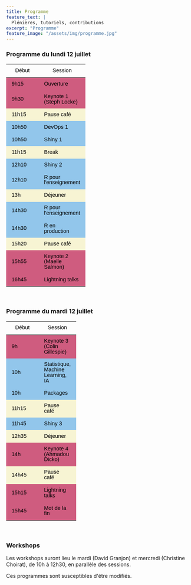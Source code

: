 ```yaml
---
title: Programme 
feature_text: |
  Plénières, tutoriels, contributions
excerpt: "Programme"
feature_image: "/assets/img/programme.jpg"
---
```



### Programme du lundi 12 juillet


<center>
<div class="tabwid"><style>.cl-d1193f3a{border-collapse:collapse;}.cl-d11324ba{font-family:'Helvetica';font-size:11pt;font-weight:normal;font-style:normal;text-decoration:none;color:rgba(0, 0, 0, 1.00);background-color:transparent;}.cl-d11332a2{margin:0;text-align:center;border-bottom: 0 solid rgba(0, 0, 0, 1.00);border-top: 0 solid rgba(0, 0, 0, 1.00);border-left: 0 solid rgba(0, 0, 0, 1.00);border-right: 0 solid rgba(0, 0, 0, 1.00);padding-bottom:5pt;padding-top:5pt;padding-left:5pt;padding-right:5pt;line-height: 1;background-color:transparent;}.cl-d11332b6{margin:0;text-align:left;border-bottom: 0 solid rgba(0, 0, 0, 1.00);border-top: 0 solid rgba(0, 0, 0, 1.00);border-left: 0 solid rgba(0, 0, 0, 1.00);border-right: 0 solid rgba(0, 0, 0, 1.00);padding-bottom:5pt;padding-top:5pt;padding-left:5pt;padding-right:5pt;line-height: 1;background-color:transparent;}.cl-d1136010{width:54pt;background-clip: padding-box;background-color:rgba(207, 92, 127, 1.00);vertical-align: middle;border-bottom: 0 solid rgba(0, 0, 0, 1.00);border-top: 0 solid rgba(0, 0, 0, 1.00);border-left: 0 solid rgba(0, 0, 0, 1.00);border-right: 0 solid rgba(0, 0, 0, 1.00);margin-bottom:0;margin-top:0;margin-left:0;margin-right:0;}.cl-d113602e{width:54pt;background-clip: padding-box;background-color:rgba(146, 198, 235, 1.00);vertical-align: middle;border-bottom: 0 solid rgba(0, 0, 0, 1.00);border-top: 0 solid rgba(0, 0, 0, 1.00);border-left: 0 solid rgba(0, 0, 0, 1.00);border-right: 0 solid rgba(0, 0, 0, 1.00);margin-bottom:0;margin-top:0;margin-left:0;margin-right:0;}.cl-d1136042{width:54pt;background-clip: padding-box;background-color:rgba(247, 244, 211, 1.00);vertical-align: middle;border-bottom: 0 solid rgba(0, 0, 0, 1.00);border-top: 0 solid rgba(0, 0, 0, 1.00);border-left: 0 solid rgba(0, 0, 0, 1.00);border-right: 0 solid rgba(0, 0, 0, 1.00);margin-bottom:0;margin-top:0;margin-left:0;margin-right:0;}.cl-d113604c{width:54pt;background-clip: padding-box;background-color:rgba(207, 92, 127, 1.00);vertical-align: middle;border-bottom: 2pt solid rgba(102, 102, 102, 1.00);border-top: 0 solid rgba(0, 0, 0, 1.00);border-left: 0 solid rgba(0, 0, 0, 1.00);border-right: 0 solid rgba(0, 0, 0, 1.00);margin-bottom:0;margin-top:0;margin-left:0;margin-right:0;}.cl-d1136056{width:54pt;background-color:transparent;vertical-align: middle;border-bottom: 2pt solid rgba(102, 102, 102, 1.00);border-top: 2pt solid rgba(102, 102, 102, 1.00);border-left: 0 solid rgba(0, 0, 0, 1.00);border-right: 0 solid rgba(0, 0, 0, 1.00);margin-bottom:0;margin-top:0;margin-left:0;margin-right:0;}caption {color: #777;margin-top: 10px;margin-bottom: 10px;text-align: center;}</style><table class='cl-d1193f3a'><thead><tr style="overflow-wrap:break-word;"><td class="cl-d1136056"><p class="cl-d11332a2"><span class="cl-d11324ba">Début</span></p></td><td class="cl-d1136056"><p class="cl-d11332a2"><span class="cl-d11324ba">Session</span></p></td></tr></thead><tbody><tr style="overflow-wrap:break-word;"><td class="cl-d1136010"><p class="cl-d11332b6"><span class="cl-d11324ba">9h15</span></p></td><td class="cl-d1136010"><p class="cl-d11332b6"><span class="cl-d11324ba">Ouverture</span></p></td></tr><tr style="overflow-wrap:break-word;"><td class="cl-d1136010"><p class="cl-d11332b6"><span class="cl-d11324ba">9h30</span></p></td><td class="cl-d1136010"><p class="cl-d11332b6"><span class="cl-d11324ba">Keynote 1 (Steph Locke)</span></p></td></tr><tr style="overflow-wrap:break-word;"><td class="cl-d1136042"><p class="cl-d11332b6"><span class="cl-d11324ba">11h15</span></p></td><td class="cl-d1136042"><p class="cl-d11332b6"><span class="cl-d11324ba">Pause café</span></p></td></tr><tr style="overflow-wrap:break-word;"><td class="cl-d113602e"><p class="cl-d11332b6"><span class="cl-d11324ba">10h50</span></p></td><td class="cl-d113602e"><p class="cl-d11332b6"><span class="cl-d11324ba">DevOps 1</span></p></td></tr><tr style="overflow-wrap:break-word;"><td class="cl-d113602e"><p class="cl-d11332b6"><span class="cl-d11324ba">10h50</span></p></td><td class="cl-d113602e"><p class="cl-d11332b6"><span class="cl-d11324ba">Shiny 1</span></p></td></tr><tr style="overflow-wrap:break-word;"><td class="cl-d1136042"><p class="cl-d11332b6"><span class="cl-d11324ba">11h15</span></p></td><td class="cl-d1136042"><p class="cl-d11332b6"><span class="cl-d11324ba">Break</span></p></td></tr><tr style="overflow-wrap:break-word;"><td class="cl-d113602e"><p class="cl-d11332b6"><span class="cl-d11324ba">12h10</span></p></td><td class="cl-d113602e"><p class="cl-d11332b6"><span class="cl-d11324ba">Shiny 2</span></p></td></tr><tr style="overflow-wrap:break-word;"><td class="cl-d113602e"><p class="cl-d11332b6"><span class="cl-d11324ba">12h10</span></p></td><td class="cl-d113602e"><p class="cl-d11332b6"><span class="cl-d11324ba">R pour l'enseignement</span></p></td></tr><tr style="overflow-wrap:break-word;"><td class="cl-d1136042"><p class="cl-d11332b6"><span class="cl-d11324ba">13h</span></p></td><td class="cl-d1136042"><p class="cl-d11332b6"><span class="cl-d11324ba">Déjeuner</span></p></td></tr><tr style="overflow-wrap:break-word;"><td class="cl-d113602e"><p class="cl-d11332b6"><span class="cl-d11324ba">14h30</span></p></td><td class="cl-d113602e"><p class="cl-d11332b6"><span class="cl-d11324ba">R pour l'enseignement</span></p></td></tr><tr style="overflow-wrap:break-word;"><td class="cl-d113602e"><p class="cl-d11332b6"><span class="cl-d11324ba">14h30</span></p></td><td class="cl-d113602e"><p class="cl-d11332b6"><span class="cl-d11324ba">R en production</span></p></td></tr><tr style="overflow-wrap:break-word;"><td class="cl-d1136042"><p class="cl-d11332b6"><span class="cl-d11324ba">15h20</span></p></td><td class="cl-d1136042"><p class="cl-d11332b6"><span class="cl-d11324ba">Pause café</span></p></td></tr><tr style="overflow-wrap:break-word;"><td class="cl-d1136010"><p class="cl-d11332b6"><span class="cl-d11324ba">15h55</span></p></td><td class="cl-d1136010"><p class="cl-d11332b6"><span class="cl-d11324ba">Keynote 2 (Maelle Salmon)</span></p></td></tr><tr style="overflow-wrap:break-word;"><td class="cl-d113604c"><p class="cl-d11332b6"><span class="cl-d11324ba">16h45</span></p></td><td class="cl-d113604c"><p class="cl-d11332b6"><span class="cl-d11324ba">Lightning talks</span></p></td></tr></tbody></table></div>
</center>

<br>

### Programme du mardi 12 juillet

<center>
<div class="tabwid"><style>.cl-10df4506{border-collapse:collapse;}.cl-10d9a196{font-family:'Helvetica';font-size:11pt;font-weight:normal;font-style:normal;text-decoration:none;color:rgba(0, 0, 0, 1.00);background-color:transparent;}.cl-10d9ba0a{margin:0;text-align:center;border-bottom: 0 solid rgba(0, 0, 0, 1.00);border-top: 0 solid rgba(0, 0, 0, 1.00);border-left: 0 solid rgba(0, 0, 0, 1.00);border-right: 0 solid rgba(0, 0, 0, 1.00);padding-bottom:5pt;padding-top:5pt;padding-left:5pt;padding-right:5pt;line-height: 1;background-color:transparent;}.cl-10d9ba46{margin:0;text-align:left;border-bottom: 0 solid rgba(0, 0, 0, 1.00);border-top: 0 solid rgba(0, 0, 0, 1.00);border-left: 0 solid rgba(0, 0, 0, 1.00);border-right: 0 solid rgba(0, 0, 0, 1.00);padding-bottom:5pt;padding-top:5pt;padding-left:5pt;padding-right:5pt;line-height: 1;background-color:transparent;}.cl-10d9fde4{width:54pt;background-clip: padding-box;background-color:rgba(207, 92, 127, 1.00);vertical-align: middle;border-bottom: 0 solid rgba(0, 0, 0, 1.00);border-top: 0 solid rgba(0, 0, 0, 1.00);border-left: 0 solid rgba(0, 0, 0, 1.00);border-right: 0 solid rgba(0, 0, 0, 1.00);margin-bottom:0;margin-top:0;margin-left:0;margin-right:0;}.cl-10d9fe0c{width:54pt;background-clip: padding-box;background-color:rgba(207, 92, 127, 1.00);vertical-align: middle;border-bottom: 2pt solid rgba(102, 102, 102, 1.00);border-top: 0 solid rgba(0, 0, 0, 1.00);border-left: 0 solid rgba(0, 0, 0, 1.00);border-right: 0 solid rgba(0, 0, 0, 1.00);margin-bottom:0;margin-top:0;margin-left:0;margin-right:0;}.cl-10d9fe16{width:54pt;background-clip: padding-box;background-color:rgba(146, 198, 235, 1.00);vertical-align: middle;border-bottom: 0 solid rgba(0, 0, 0, 1.00);border-top: 0 solid rgba(0, 0, 0, 1.00);border-left: 0 solid rgba(0, 0, 0, 1.00);border-right: 0 solid rgba(0, 0, 0, 1.00);margin-bottom:0;margin-top:0;margin-left:0;margin-right:0;}.cl-10d9fe20{width:54pt;background-clip: padding-box;background-color:rgba(247, 244, 211, 1.00);vertical-align: middle;border-bottom: 0 solid rgba(0, 0, 0, 1.00);border-top: 0 solid rgba(0, 0, 0, 1.00);border-left: 0 solid rgba(0, 0, 0, 1.00);border-right: 0 solid rgba(0, 0, 0, 1.00);margin-bottom:0;margin-top:0;margin-left:0;margin-right:0;}.cl-10d9fe2a{width:54pt;background-color:transparent;vertical-align: middle;border-bottom: 2pt solid rgba(102, 102, 102, 1.00);border-top: 2pt solid rgba(102, 102, 102, 1.00);border-left: 0 solid rgba(0, 0, 0, 1.00);border-right: 0 solid rgba(0, 0, 0, 1.00);margin-bottom:0;margin-top:0;margin-left:0;margin-right:0;}caption {color: #777;margin-top: 10px;margin-bottom: 10px;text-align: center;}</style><table class='cl-10df4506'><thead><tr style="overflow-wrap:break-word;"><td class="cl-10d9fe2a"><p class="cl-10d9ba0a"><span class="cl-10d9a196">Début</span></p></td><td class="cl-10d9fe2a"><p class="cl-10d9ba0a"><span class="cl-10d9a196">Session</span></p></td></tr></thead><tbody><tr style="overflow-wrap:break-word;"><td class="cl-10d9fde4"><p class="cl-10d9ba46"><span class="cl-10d9a196">9h</span></p></td><td class="cl-10d9fde4"><p class="cl-10d9ba46"><span class="cl-10d9a196">Keynote 3 (Colin Gillespie)</span></p></td></tr><tr style="overflow-wrap:break-word;"><td class="cl-10d9fe16"><p class="cl-10d9ba46"><span class="cl-10d9a196">10h</span></p></td><td class="cl-10d9fe16"><p class="cl-10d9ba46"><span class="cl-10d9a196">Statistique, Machine Learning, IA</span></p></td></tr><tr style="overflow-wrap:break-word;"><td class="cl-10d9fe16"><p class="cl-10d9ba46"><span class="cl-10d9a196">10h</span></p></td><td class="cl-10d9fe16"><p class="cl-10d9ba46"><span class="cl-10d9a196">Packages</span></p></td></tr><tr style="overflow-wrap:break-word;"><td class="cl-10d9fe20"><p class="cl-10d9ba46"><span class="cl-10d9a196">11h15</span></p></td><td class="cl-10d9fe20"><p class="cl-10d9ba46"><span class="cl-10d9a196">Pause café</span></p></td></tr><tr style="overflow-wrap:break-word;"><td class="cl-10d9fe16"><p class="cl-10d9ba46"><span class="cl-10d9a196">11h45</span></p></td><td class="cl-10d9fe16"><p class="cl-10d9ba46"><span class="cl-10d9a196">Shiny 3</span></p></td></tr><tr style="overflow-wrap:break-word;"><td class="cl-10d9fe20"><p class="cl-10d9ba46"><span class="cl-10d9a196">12h35</span></p></td><td class="cl-10d9fe20"><p class="cl-10d9ba46"><span class="cl-10d9a196">Déjeuner</span></p></td></tr><tr style="overflow-wrap:break-word;"><td class="cl-10d9fde4"><p class="cl-10d9ba46"><span class="cl-10d9a196">14h</span></p></td><td class="cl-10d9fde4"><p class="cl-10d9ba46"><span class="cl-10d9a196">Keynote 4 (Ahmadou Dicko)</span></p></td></tr><tr style="overflow-wrap:break-word;"><td class="cl-10d9fe20"><p class="cl-10d9ba46"><span class="cl-10d9a196">14h45</span></p></td><td class="cl-10d9fe20"><p class="cl-10d9ba46"><span class="cl-10d9a196">Pause café</span></p></td></tr><tr style="overflow-wrap:break-word;"><td class="cl-10d9fde4"><p class="cl-10d9ba46"><span class="cl-10d9a196">15h15</span></p></td><td class="cl-10d9fde4"><p class="cl-10d9ba46"><span class="cl-10d9a196">Lightning talks</span></p></td></tr><tr style="overflow-wrap:break-word;"><td class="cl-10d9fe0c"><p class="cl-10d9ba46"><span class="cl-10d9a196">15h45</span></p></td><td class="cl-10d9fe0c"><p class="cl-10d9ba46"><span class="cl-10d9a196">Mot de la fin</span></p></td></tr></tbody></table></div>
</center>

<br>

### Workshops

Les workshops auront lieu le mardi (David Granjon) et mercredi (Christine Choirat), de 10h à 12h30, en parallèle des sessions.

Ces programmes sont susceptibles d'être modifiés.


